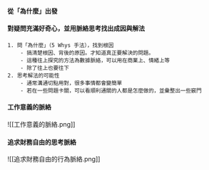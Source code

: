 #### **從「為什麼」出發**

#### 對疑問充滿好奇心，並用脈絡思考找出成因與解法
    
    1. 問「為什麼」（5 Whys 手法），找到根因
        - 搞清楚根因、背後的原因。才知道真正要解決的問題。
        - 這種往上探究的方法為數據脈絡，可以用在商業上、情緒上等
        - 除了往上也要往下    
    2. 思考解法的可能性
        - 通常溝通切點用對，很多事情都會變簡單
        - 若在一些問題卡關，可以看順利通關的人都是怎麼做的，並彙整出一些竅門

#### 工作意義的脈絡

![[工作意義的脈絡.png]]

#### 追求財務自由的思考脈絡

![[追求財務自由的行為脈絡.png]]